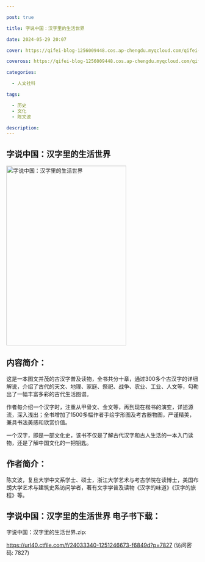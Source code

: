 ```yaml
---

post: true

title: 字说中国：汉字里的生活世界

date: 2024-05-29 20:07

cover: https://qifei-blog-1256009448.cos.ap-chengdu.myqcloud.com/qifei-blog/64eda660661c6c8e541a649f.jpg

coveross: https://qifei-blog-1256009448.cos.ap-chengdu.myqcloud.com/qifei-blog/64eda660661c6c8e541a649f.jpg

categories:

  - 人文社科

tags:

  - 历史
  - 文化
  - 陈文波

description:
---
```


## 字说中国：汉字里的生活世界
<img alt="字说中国：汉字里的生活世界 " class="aligncenter loaded" data-was-processed="true" decoding="async" fetchpriority="high" height="471" src="https://qifei-blog-1256009448.cos.ap-chengdu.myqcloud.com/qifei-blog/64eda660661c6c8e541a649f.jpg " style="cursor: zoom-in;" width="314"/>

## 内容简介：

这是一本图文并茂的古汉字普及读物，全书共分十章，通过300多个古汉字的详细解说，介绍了古代的天文、地理、家庭、祭祀、战争、农业、工业、人文等，勾勒出了一幅丰富多彩的古代生活图谱。

作者每介绍一个汉字时，注重从甲骨文、金文等，再到现在楷书的演变，详述源流，深入浅出；全书增加了1500多幅作者手绘字形图及考古器物图，严谨精美，兼具书法美感和欣赏价值。

一个汉字，即是一部文化史，该书不仅是了解古代汉字和古人生活的一本入门读物，还是了解中国文化的一把钥匙。

## 作者简介：

陈文波，复旦大学中文系学士、硕士，浙江大学艺术与考古学院在读博士，美国布朗大学艺术与建筑史系访问学者，著有文字学普及读物《汉字的味道》《汉字的旅程》等。

## 字说中国：汉字里的生活世界 电子书下载：

字说中国：汉字里的生活世界.zip: 

https://url40.ctfile.com/f/24033340-1251246673-f6849d?p=7827 (访问密码: 7827)
